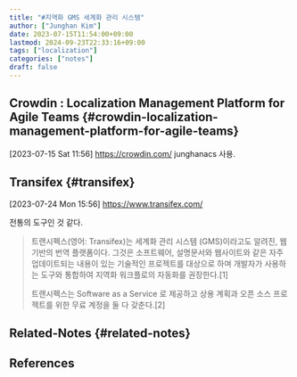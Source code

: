 ```yaml
---
title: "#지역화 GMS 세계화 관리 시스템"
author: ["Junghan Kim"]
date: 2023-07-15T11:54:00+09:00
lastmod: 2024-09-23T22:33:16+09:00
tags: ["localization"]
categories: ["notes"]
draft: false
---
```


## Crowdin : Localization Management Platform for Agile Teams {#crowdin-localization-management-platform-for-agile-teams}

<span class="timestamp-wrapper"><span class="timestamp">[2023-07-15 Sat 11:56]</span></span> <https://crowdin.com/> junghanacs 사용.


## Transifex {#transifex}

<span class="timestamp-wrapper"><span class="timestamp">[2023-07-24 Mon 15:56]</span></span> <https://www.transifex.com/>

전통의 도구인 것 같다.

> 트랜시펙스(영어: Transifex)는 세계화 관리 시스템 (GMS)이라고도 알려진, 웹 기반의 번역 플랫폼이다. 그것은 소프트웨어, 설명문서와 웹사이트와 같은 자주 업데이트되는 내용이 있는 기술적인 프로젝트를 대상으로 하며 개발자가 사용하는 도구와 통합하여 지역화 워크플로의 자동화를 권장한다.[1]
>
> 트랜시펙스는 Software as a Service 로 제공하고 상용 계획과 오픈 소스 프로젝트를 위한 무료 계정을 둘 다 갖춘다.[2]


## Related-Notes {#related-notes}

## References

<style>.csl-entry{text-indent: -1.5em; margin-left: 1.5em;}</style><div class="csl-bib-body">
</div>
